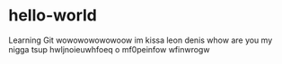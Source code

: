 # hello-world
Learning Git
wowowowowowoow
im kissa leon denis whow are you my nigga
tsup
hwljnoieuwhfoeq o
mf0peinfow
wfinwrogw
